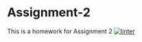 # Assignment-2
This is a homework for Assignment 2
[![linter](https://github.com/Tairah/Assignment-2/workflows/linter/badge.svg)](https://github.com/marketplace/actions/super-linter)
